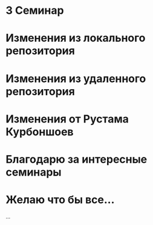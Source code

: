 # 3 Семинар

# Изменения из локального репозитория

# Изменения из удаленного репозитория

# Изменения от Рустама Курбоншоев

# Благодарю за интересные семинары

# Желаю что бы все...

...